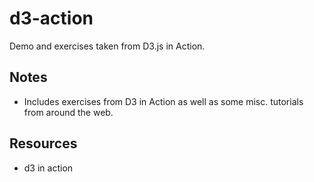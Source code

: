 # d3-action

Demo and exercises taken from D3.js in Action.

## Notes
* Includes exercises from D3 in Action as well as some misc. tutorials from around the web.

## Resources
* d3 in action